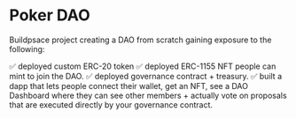# Poker DAO

Buildpsace project creating a DAO from scratch gaining exposure to the following:

✅ deployed custom ERC-20 token
✅ deployed ERC-1155 NFT people can mint to join the DAO.
✅ deployed governance contract + treasury.
✅ built a dapp that lets people connect their wallet, get an NFT, see a DAO Dashboard where they can see other members + actually vote on proposals that are executed directly by your governance contract.
